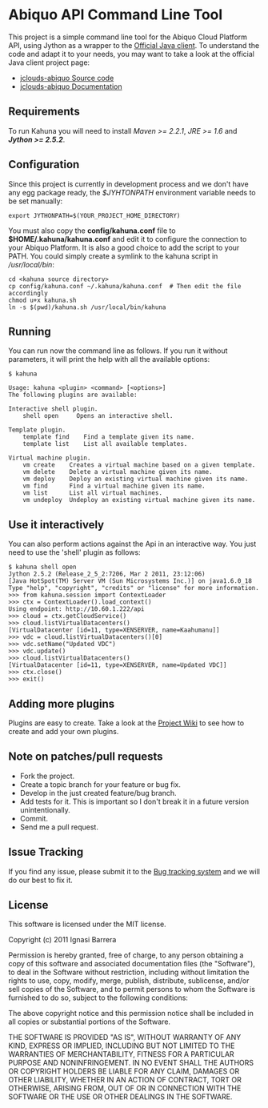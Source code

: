 Abiquo API Command Line Tool
============================

This project is a simple command line tool for the Abiquo Cloud Platform API, using
Jython as a wrapper to the [Official Java client](https://github.com/abiquo/jclouds-abiquo).
To understand the code and adapt it to your needs, you may want to take a
look at the official Java client project page:

 * [jclouds-abiquo Source code](https://github.com/abiquo/jclouds-abiquo)
 * [jclouds-abiquo Documentation](https://github.com/abiquo/jclouds-abiquo/wiki)


Requirements
------------

To run Kahuna you will need to install *Maven >= 2.2.1*, *JRE >= 1.6* and ***Jython >= 2.5.2***.


Configuration
-------------

Since this project is currently in development process and we don't have any egg 
package ready, the *$JYHTONPATH* environment variable needs to be set manually:

    export JYTHONPATH=$(YOUR_PROJECT_HOME_DIRECTORY)

You must also copy the **config/kahuna.conf** file to **$HOME/.kahuna/kahuna.conf**
and edit it to configure the connection to your Abiquo Platform. It is also a good choice
to add the script to your PATH. You could simply create a symlink to the kahuna script
in */usr/local/bin*:

    cd <kahuna source directory>
    cp config/kahuna.conf ~/.kahuna/kahuna.conf  # Then edit the file accordingly
    chmod u+x kahuna.sh
    ln -s $(pwd)/kahuna.sh /usr/local/bin/kahuna


Running
-------

You can run now the command line as follows. If you run it without parameters, it will
print the help with all the available options:

    $ kahuna
    
    Usage: kahuna <plugin> <command> [<options>]
    The following plugins are available:
    
    Interactive shell plugin. 
        shell open     Opens an interactive shell.
    
    Template plugin. 
        template find	 Find a template given its name. 
        template list	 List all available templates. 
    
    Virtual machine plugin. 
        vm create	 Creates a virtual machine based on a given template. 
        vm delete	 Delete a virtual machine given its name. 
        vm deploy	 Deploy an existing virtual machine given its name. 
        vm find	     Find a virtual machine given its name. 
        vm list      List all virtual machines. 
        vm undeploy	 Undeploy an existing virtual machine given its name. 


Use it interactively
--------------------

You can also perform actions against the Api in an interactive way. You just need to
use the 'shell' plugin as follows:

    $ kahuna shell open
    Jython 2.5.2 (Release_2_5_2:7206, Mar 2 2011, 23:12:06) 
    [Java HotSpot(TM) Server VM (Sun Microsystems Inc.)] on java1.6.0_18
    Type "help", "copyright", "credits" or "license" for more information.
    >>> from kahuna.session import ContextLoader
    >>> ctx = ContextLoader().load_context()
    Using endpoint: http://10.60.1.222/api
    >>> cloud = ctx.getCloudService()         
    >>> cloud.listVirtualDatacenters()
    [VirtualDatacenter [id=11, type=XENSERVER, name=Kaahumanu]]
    >>> vdc = cloud.listVirtualDatacenters()[0]
    >>> vdc.setName("Updated VDC")
    >>> vdc.update()
    >>> cloud.listVirtualDatacenters()         
    [VirtualDatacenter [id=11, type=XENSERVER, name=Updated VDC]]
    >>> ctx.close()
    >>> exit()


Adding more plugins
-------------------

Plugins are easy to create. Take a look at the [Project Wiki](https://github.com/nacx/kahuna/wiki)
to see how to create and add your own plugins.


Note on patches/pull requests
-----------------------------
 
 * Fork the project.
 * Create a topic branch for your feature or bug fix.
 * Develop in the just created feature/bug branch.
 * Add tests for it. This is important so I don't break it in a future version unintentionally.
 * Commit.
 * Send me a pull request.


Issue Tracking
--------------

If you find any issue, please submit it to the [Bug tracking system](https://github.com/nacx/kahuna/issues) and we
will do our best to fix it.

License
-------

This software is licensed under the MIT license.

Copyright (c) 2011 Ignasi Barrera

Permission is hereby granted, free of charge, to any person obtaining a copy
of this software and associated documentation files (the "Software"), to deal
in the Software without restriction, including without limitation the rights
to use, copy, modify, merge, publish, distribute, sublicense, and/or sell
copies of the Software, and to permit persons to whom the Software is
furnished to do so, subject to the following conditions:

The above copyright notice and this permission notice shall be included in
all copies or substantial portions of the Software.

THE SOFTWARE IS PROVIDED "AS IS", WITHOUT WARRANTY OF ANY KIND, EXPRESS OR
IMPLIED, INCLUDING BUT NOT LIMITED TO THE WARRANTIES OF MERCHANTABILITY,
FITNESS FOR A PARTICULAR PURPOSE AND NONINFRINGEMENT. IN NO EVENT SHALL THE
AUTHORS OR COPYRIGHT HOLDERS BE LIABLE FOR ANY CLAIM, DAMAGES OR OTHER
LIABILITY, WHETHER IN AN ACTION OF CONTRACT, TORT OR OTHERWISE, ARISING FROM,
OUT OF OR IN CONNECTION WITH THE SOFTWARE OR THE USE OR OTHER DEALINGS IN
THE SOFTWARE.

